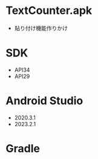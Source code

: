 # TextCounter.apk
- 貼り付け機能作りかけ
# SDK 
- API34
- API29
# Android Studio
- 2020.3.1
- 2023.2.1
# Gradle
